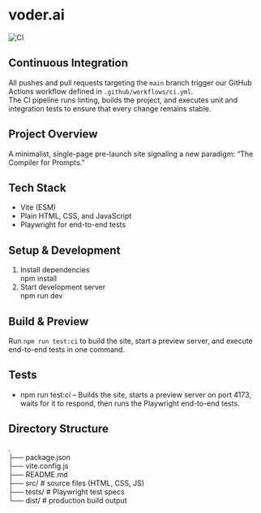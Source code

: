 # voder.ai

![CI](https://github.com/OWNER/REPO/actions/workflows/ci.yml/badge.svg?branch=main)

## Continuous Integration

All pushes and pull requests targeting the `main` branch trigger our GitHub Actions workflow defined in `.github/workflows/ci.yml`.  
The CI pipeline runs linting, builds the project, and executes unit and integration tests to ensure that every change remains stable.

## Project Overview

A minimalist, single-page pre-launch site signaling a new paradigm: “The Compiler for Prompts.”

## Tech Stack

- Vite (ESM)  
- Plain HTML, CSS, and JavaScript  
- Playwright for end-to-end tests  

## Setup & Development

1. Install dependencies  
   npm install  
2. Start development server  
   npm run dev  

## Build & Preview

Run `npm run test:ci` to build the site, start a preview server, and execute end-to-end tests in one command.

## Tests

- npm run test:ci – Builds the site, starts a preview server on port 4173, waits for it to respond, then runs the Playwright end-to-end tests.

## Directory Structure

.  
├── package.json  
├── vite.config.js  
├── README.md  
├── src/          # source files (HTML, CSS, JS)  
├── tests/        # Playwright test specs  
└── dist/         # production build output